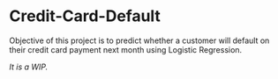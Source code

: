 # Credit-Card-Default
Objective of this project is to predict whether a customer will default on their credit card payment next month using Logistic Regression. 

_It is a WIP._
